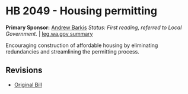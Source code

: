 # HB 2049 - Housing permitting
**Primary Sponsor:** [Andrew Barkis](/person/leg/andrew.barkis.md)
*Status: First reading, referred to Local Government.* | [leg.wa.gov summary](https://app.leg.wa.gov/billsummary?BillNumber=2049&Year=2021)

Encouraging construction of affordable housing by eliminating redundancies and streamlining the permitting process.

## Revisions
* [Original Bill](1/)